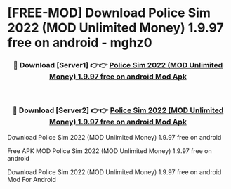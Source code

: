 # [FREE-MOD] Download Police Sim 2022 (MOD Unlimited Money) 1.9.97 free on android - mghz0


<div align="center">
<h3>🔴 Download [Server1] 👉👉 <a href="https://apk-comot.site?title=Police_Sim_2022_(MOD_Unlimited_Money)_1.9.97_free_on_android">Police Sim 2022 (MOD Unlimited Money) 1.9.97 free on android Mod Apk</a></h3><br>

<h3>🔴 Download [Server2] 👉👉 <a href="https://apk-comot.site?title=Police_Sim_2022_(MOD_Unlimited_Money)_1.9.97_free_on_android">Police Sim 2022 (MOD Unlimited Money) 1.9.97 free on android Mod Apk</a></h3>
</div>



Download Police Sim 2022 (MOD Unlimited Money) 1.9.97 free on android 

Free APK MOD Police Sim 2022 (MOD Unlimited Money) 1.9.97 free on android 

Download Police Sim 2022 (MOD Unlimited Money) 1.9.97 free on android Mod For Android

